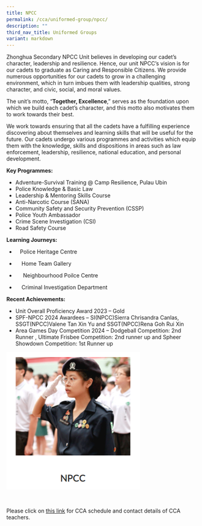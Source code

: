 ```yaml
---
title: NPCC
permalink: /cca/uniformed-group/npcc/
description: ""
third_nav_title: Uniformed Groups
variant: markdown
---
```

Zhonghua Secondary NPCC Unit believes in developing our cadet’s character, leadership and resilience. Hence, our unit NPCC’s vision is for our cadets to graduate as Caring and Responsible Citizens. We provide numerous opportunities for our cadets to grow in a challenging environment, which in turn imbues them with leadership qualities, strong character, and civic, social, and moral values.

The unit’s motto, “**Together, Excellence**,” serves as the foundation upon which we build each cadet’s character, and this motto also motivates them to work towards their best.

We work towards ensuring that all the cadets have a fulfilling experience discovering about themselves and learning skills that will be useful for the future. Our cadets undergo various programmes and activities which equip them with the knowledge, skills and dispositions in areas such as law enforcement, leadership, resilience, national education, and personal development.

**Key Programmes:**

*   Adventure-Survival Training @ Camp Resilience, Pulau Ubin
*   Police Knowledge &amp; Basic Law
*   Leadership &amp; Mentoring Skills Course
*   Anti-Narcotic Course (SANA)
*   Community Safety and Security Prevention (CSSP)
*   Police Youth Ambassador
*   Crime Scene Investigation (CSI)
*   Road Safety Course

**Learning Journeys:**
* &nbsp;&nbsp; Police Heritage Centre

* &nbsp;&nbsp;&nbsp; Home Team Gallery

* &nbsp;&nbsp;&nbsp;&nbsp; Neighbourhood Poilce Centre

* &nbsp;&nbsp;&nbsp; Criminal Investigation Department

**Recent Achievements:**
*   Unit Overall Proficiency Award 2023 – Gold
*   SPF-NPCC 2024 Awardees – SI(NPCC)Sierra Chrisandra Canlas, SSGT(NPCC)Valene Tan Xin Yu and SSGT(NPCC)Rena Goh Rui Xin
*   Area Games Day Competition 2024 – Dodgeball Competition: 2nd Runner , Ultimate Frisbee Competition: 2nd runner up and Spheer Showdown Competition: 1st Runner up


![](/images/NPCC.png)

<br clear="left">

Please click on [this link](https://www.zhonghuasec.moe.edu.sg/cca/schedule/) for CCA schedule and contact details of CCA teachers.